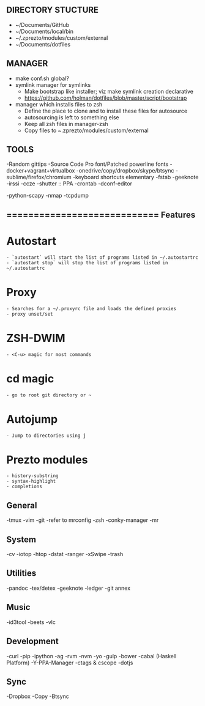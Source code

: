 DIRECTORY STUCTURE
------------------

- ~/Documents/GitHub
- ~/Documents/local/bin
- ~/.zprezto/modules/custom/external
- ~/Documents/dotfiles

MANAGER
-------

- make conf.sh global?
- symlink manager for symlinks
    - Make bootstrap like installer; viz make symlink creation declarative
    - https://github.com/holman/dotfiles/blob/master/script/bootstrap
- manager which installs files to zsh
    - Define the place to clone and to install these files for autosource
    - autosourcing is left to something else
    - Keep all zsh files in manager-zsh
    - Copy files to ~.zprezto/modules/custom/external

TOOLS
-----

-Random gittips
-Source Code Pro font/Patched powerline fonts
-docker+vagrant+virtualbox
-onedrive/copy/dropbox/skype/btsync
-sublime/firefox/chromium
-keyboard shortcuts elementary
-fstab
-geeknote
-irssi
-ccze
-shutter :: PPA
-crontab
-dconf-editor

-python-scapy
-nmap
-tcpdump

============================
Features
-------

# Autostart
    - `autostart` will start the list of programs listed in ~/.autostartrc
    - `autostart stop` will stop the list of programs listed in ~/.autostartrc

# Proxy
    - Searches for a ~/.proxyrc file and loads the defined proxies
    - proxy unset/set

# ZSH-DWIM
    - <C-u> magic for most commands

# cd magic
    - go to root git directory or ~

# Autojump
    - Jump to directories using j

# Prezto modules
    - history-substring
    - syntax-highlight
    - completions

General
-------

-tmux
-vim
-git
    -refer to mrconfig
-zsh
-conky-manager
-mr

System
------

-cv
-iotop
-htop
-dstat
-ranger
-xSwipe
-trash

Utilities
------------------

-pandoc
-tex/detex
-geeknote
-ledger
-git annex

Music
-----

-id3tool
-beets
-vlc

Development
-----------

-curl
-pip
    -ipython
-ag
-rvm
-nvm
    -yo
    -gulp
    -bower
-cabal (Haskell Platform)
-Y-PPA-Manager
-ctags & cscope
-dotjs

Sync
----

-Dropbox
-Copy
-Btsync
